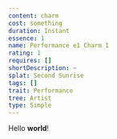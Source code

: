 ```yaml
---
content: charm
cost: something
duration: Instant
essence: 1
name: Performance e1 Charm 1
rating: 1
requires: []
shortDescription: ~
splat: Second Sunrise
tags: []
trait: Performance
tree: Artist
type: Simple
---
```


Hello **world**!
